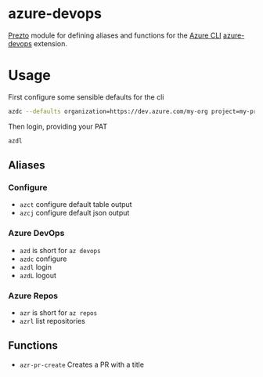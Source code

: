 azure-devops
============

[Prezto][1] module for defining aliases and functions for the [Azure CLI][2] [azure-devops][3] extension.

Usage
=====

First configure some sensible defaults for the cli

```sh
azdc --defaults organization=https://dev.azure.com/my-org project=my-project
```

Then login, providing your PAT

```sh
azdl
```

Aliases
-------
### Configure

  - `azct` configure default table output
  - `azcj` configure default json output

### Azure DevOps

  - `azd` is short for `az devops`
  - `azdc` configure
  - `azdl` login
  - `azdL` logout

### Azure Repos

  - `azr` is short for `az repos`
  - `azrl` list repositories


Functions
---------

  - `azr-pr-create` Creates a PR with a title

[1]: https://github.com/sorin-ionescu/prezto
[2]: https://docs.microsoft.com/en-us/cli/azure
[3]: https://docs.microsoft.com/en-us/cli/azure/ext/azure-devops/
